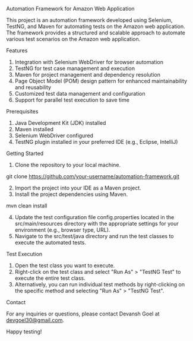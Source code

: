 Automation Framework for Amazon Web Application

This project is an automation framework developed using Selenium, TestNG, and Maven for automating tests on the Amazon web application. 
The framework provides a structured and scalable approach to automate various test scenarios on the Amazon web application.

Features

1. Integration with Selenium WebDriver for browser automation
2. TestNG for test case management and execution
3. Maven for project management and dependency resolution
4. Page Object Model (POM) design pattern for enhanced maintainability and reusability
5. Customized test data management and configuration
6. Support for parallel test execution to save time

Prerequisites

1. Java Development Kit (JDK) installed
2. Maven installed
3. Selenium WebDriver configured
4. TestNG plugin installed in your preferred IDE (e.g., Eclipse, IntelliJ)

Getting Started

1. Clone the repository to your local machine.

  git clone https://github.com/your-username/automation-framework.git

2. Import the project into your IDE as a Maven project.
3. Install the project dependencies using Maven.
  
  mvn clean install

4. Update the test configuration file config.properties located in the src/main/resources directory with the appropriate settings for your environment (e.g., browser type, URL).
5. Navigate to the src/test/java directory and run the test classes to execute the automated tests.

Test Execution

1. Open the test class you want to execute.
2. Right-click on the test class and select "Run As" > "TestNG Test" to execute the entire test class.
3. Alternatively, you can run individual test methods by right-clicking on the specific method and selecting "Run As" > "TestNG Test".

Contact

For any inquiries or questions, please contact Devansh Goel at devgoel30@gmail.com.

Happy testing!
